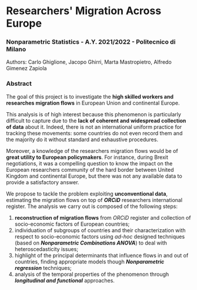 # Researchers' Migration Across Europe

### Nonparametric Statistics - A.Y. 2021/2022 - Politecnico di Milano

Authors: Carlo Ghiglione, Jacopo Ghirri, Marta Mastropietro, Alfredo Gimenez Zapiola

### Abstract
The goal of this project is to investigate the **high skilled workers and researches migration flows** in European Union and continental Europe. 

This analysis is of high interest because this phenomenon is particularly difficult to capture due to the **lack of coherent and widespread collection of data** about it. Indeed, there is not an international uniform practice for tracking these movements: some countries do not even record them and the majority do it without standard and exhaustive procedures. 

Moreover, a knowledge of the researchers migration flows would be of **great utility to European policymakers**. For instance, during Brexit negotiations, it was a compelling question to know the impact on the European researchers community of the hard border between United Kingdom and continental Europe, but there was not any available data to provide a satisfactory answer.

We propose to tackle the problem exploiting **unconventional data**, estimating the migration flows on top of ***ORCiD*** researchers international register.
The analysis we carry out is composed of the following steps:
1. **reconstruction of migration flows** from *ORCiD* register and collection of socio-economic factors of European countries;
2. individuation of subgroups of countries and their characterization with respect to socio-economic factors using *ad-hoc* designed techniques (based on ***Nonparametric Combinations ANOVA***) to deal with heteroscedasticity issues;
3. highlight of the principal determinants that influence flows in and out of countries, finding appropriate models though ***Nonparametric regression*** techniques;
4. analysis of the temporal properties of the phenomenon through ***longitudinal and functional*** approaches.
